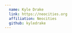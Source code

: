 ```yaml
---
  name: Kyle Drake
  link: https://neocities.org
  affiliation: Neocities
  github: kyledrake
---
```

